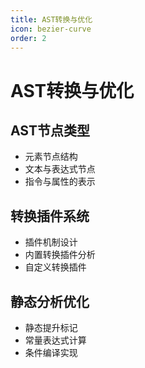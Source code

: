 ```yaml
---
title: AST转换与优化
icon: bezier-curve
order: 2
---
```


# AST转换与优化

## AST节点类型
- 元素节点结构
- 文本与表达式节点
- 指令与属性的表示

## 转换插件系统
- 插件机制设计
- 内置转换插件分析
- 自定义转换插件

## 静态分析优化
- 静态提升标记
- 常量表达式计算
- 条件编译实现
